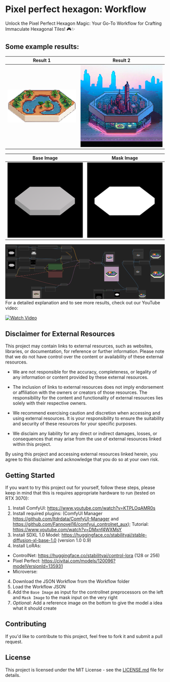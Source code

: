 # Pixel perfect hexagon: Workflow

Unlock the Pixel Perfect Hexagon Magic: Your Go-To Workflow for Crafting Immaculate Hexagonal Tiles! 🎮✨

## Some example results:


| Result 1 | Result 2 |
|---------|---------|
| ![Result 1](exampleResult1.png) | ![Result 2](exampleResult2.png) |

| Base Image | Mask Image |
|---------|---------|
| ![Result 3](hexabase_x.png) | ![Result 4](hexabase_alpha.png) |

![Result 1](workflow.png)
For a detailed explanation and to see more results, check out our YouTube video:

[![Watch Video](youtube_thumbnail.png)](https://www.youtube.com/your-video-link)

## Disclaimer for External Resources

This project may contain links to external resources, such as websites, libraries, or documentation, for reference or further information. Please note that we do not have control over the content or availability of these external resources. 

- We are not responsible for the accuracy, completeness, or legality of any information or content provided by these external resources.

- The inclusion of links to external resources does not imply endorsement or affiliation with the owners or creators of those resources. The responsibility for the content and functionality of external resources lies solely with their respective owners.

- We recommend exercising caution and discretion when accessing and using external resources. It is your responsibility to ensure the suitability and security of these resources for your specific purposes.

- We disclaim any liability for any direct or indirect damages, losses, or consequences that may arise from the use of external resources linked within this project.

By using this project and accessing external resources linked herein, you agree to this disclaimer and acknowledge that you do so at your own risk. 

## Getting Started

If you want to try this project out for yourself, follow these steps, please keep in mind that this is requires appropriate hardware to run (tested on RTX 3070):

1. Install ComfyUI: https://www.youtube.com/watch?v=KTPLOqAMR0s
3. Install required plugins: (ComfyUI Manager https://github.com/ltdrdata/ComfyUI-Manager and https://github.com/Fannovel16/comfyui_controlnet_aux); Tutorial: https://www.youtube.com/watch?v=DMxnf4WXMsY
2. Install SDXL 1.0 Model: https://huggingface.co/stabilityai/stable-diffusion-xl-base-1.0 (version 1.0 0.9)
3. Install LoRAs:
 - ControlNet: https://huggingface.co/stabilityai/control-lora (128 or 256)
 - Pixel Perfect: https://civitai.com/models/120096?modelVersionId=135931
 - Microverse: 

4. Download the JSON Workflow from the Workflow folder
5. Load the Workflow JSON
6. Add the `Base Image` as input for the controllnet preprocessors on the left and `Mask Image` to the mask input on the very right
7. *Optional*: Add a reference image on the bottom to give the model a idea what it should create

## Contributing

If you'd like to contribute to this project, feel free to fork it and submit a pull request.

## License

This project is licensed under the MIT License - see the [LICENSE.md](LICENSE.md) file for details.
